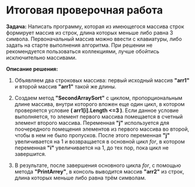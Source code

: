 # Итоговая проверочная работа

**Задача:** Написать программу, которая из имеющегося массива строк формирует массив из строк, длина которых меньше либо равна 3 символа. Первоначальный массив можно ввести с клавиатуры, либо задать на старте выполнения алгоритма. При решении не рекомендуется пользоваться коллекциями, лучше обойтись исключительно массивами.

**Описание решения:** 

1. Объявляем два строковых массива: первый исходный массив **"arr1"** и второй массив **"arr1"** такой же длины. 

2. Создаем метод **"SecondArraySort"** с циклом, пропорциональным длине массива, внутри которого вложен еще один цикл, в котором проверяется условие **( arr1[i].Length <=3 )**. Если данное условие выполняется, то элемент первого массива помещается в счетный элемент второго массива. Переменная **"j"** используется для поочередного помещения элементов из первого массива во второй, чтобы в нем не было пропусков. После этого переменная **"j"** увеличивается на 1 и возвращается в основной цикл *for*, в котором переменная **"i"** увеличивается на 1, до тех пор, пока цикл не завершится.

3. В результате, после завершения основного цикла *for*, с помощью метода **"PrintArrey"**, в консоль выводится массив **"arr2"** из строк, длина которых меньше либо равна трём символам.